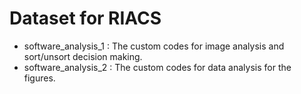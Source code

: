 # Dataset for RIACS

- software_analysis_1 : The custom codes for image analysis and sort/unsort decision making.
- software_analysis_2 : The custom codes for data analysis for the figures.


